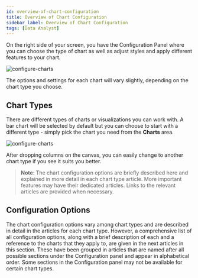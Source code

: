 ```yaml
---
id: overview-of-chart-configuration
title: Overview of Chart Configuration
sidebar_label: Overview of Chart Configuration
tags: [Data Analyst]
---
```

 
<div style={{textAlign: "justify"}}>

On the right side of your screen, you have the Configuration Panel where you can choose the type of chart as well as adjust styles and apply different features to your chart. 


![configure-charts](https://s3.amazonaws.com/cdn.qrvey.com/documentation_assets/ui-docs/dataviews/chart-builder/configure-chart/configure1.png#thumbnail-0)

The options and settings for each chart will vary slightly, depending on the chart type you choose. 

## Chart Types
There are different types of charts or visualizations you can work with. A bar chart will be selected by default but you can choose to start with a different type - simply pick the chart you need from the **Charts** area.

![configure-charts](https://s3.amazonaws.com/cdn.qrvey.com/documentation_assets/ui-docs/dataviews/chart-builder/configure-chart/configure2.png#thumbnail-0)

After dropping columns on the canvas, you can easily change to another chart type if you see it suits you better. 

>**Note**: The chart configuration options are briefly described here and explained in more detail in each chart type article. More important features may have their dedicated articles. Links to the relevant articles are provided when necessary.

## Configuration Options
The chart configuration options vary among chart types and are described in detail in the articles for each chart type. However, a comprehensive list of all configuration options, along with a brief description of each and a reference to the charts that they apply to, are given in the next articles in this section. These have been grouped in articles that are named after all possible sections under the Configuration panel and appear in alphabetical order. Some sections in the Configuration panel may not be available for certain chart types.

</div>